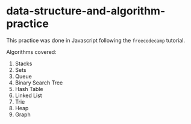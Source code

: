 # data-structure-and-algorithm-practice
This practice was done in Javascript following the `freecodecamp` tutorial.

Algorithms covered:
1. Stacks
2. Sets
3. Queue
4. Binary Search Tree
5. Hash Table
6. Linked List
7. Trie 
8. Heap
9. Graph
